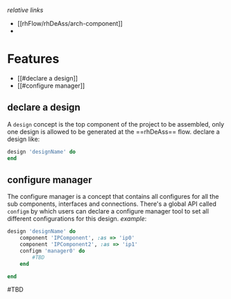 *relative links*
- [[rhFlow/rhDeAss/arch-component]]
- 
# Features
- [[#declare a design]]
- [[#configure manager]]

## declare a design
A `design` concept is the top component of the project to be assembled, only one design is allowed to be generated at the ==rhDeAss== flow.
declare a design like:
```ruby
design 'designName' do
end
```

## configure manager
The configure manager is a concept that contains all configures for all the sub components, interfaces and connections.
There's a global API called `configm` by which users can declare a configure manager tool to set all different configurations for this design.
*example*:
```ruby
design 'designName' do
	component 'IPComponent', :as => 'ip0'
	component 'IPComponent2', :as => 'ip1'
	configm 'manager0' do
		#TBD 
	end

end
```
#TBD 
